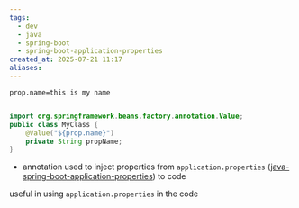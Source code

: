 ```yaml
---
tags:
  - dev
  - java
  - spring-boot
  - spring-boot-application-properties
created_at: 2025-07-21 11:17
aliases:
---
```

```properties
prop.name=this is my name
```

```java

import org.springframework.beans.factory.annotation.Value;
public class MyClass {
	@Value("${prop.name}")
	private String propName;
}
```
- annotation used to inject properties from `application.properties` ([java-spring-boot-application-properties](dev/java/spring/java-spring-boot-application-properties.md)) to code

useful in using `application.properties` in the code